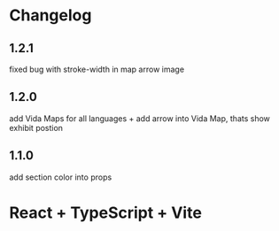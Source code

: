 # Changelog

## 1.2.1

fixed bug with stroke-width in map arrow image

## 1.2.0

add Vida Maps for all languages + 
add arrow into Vida Map, thats show exhibit postion

## 1.1.0

add section color into props



# React + TypeScript + Vite

